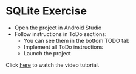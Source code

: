 # SQLite Exercise

- Open the project in Android Studio
- Follow instructions in ToDo sections:
  - You can see them in the bottom TODO tab
  - Implement all ToDo instructions
  - Launch the project
  
Click [here](https://youtu.be/ICMF-9cY2IE) to watch the video tutorial.
